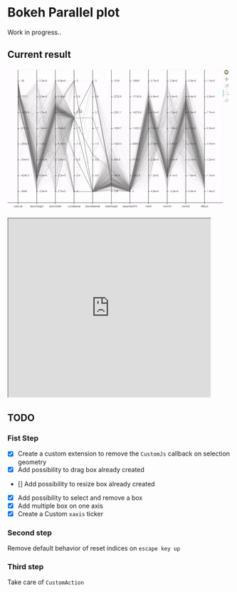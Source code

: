 # Bokeh Parallel plot

Work in progress..

## Current result

![parallel_plot](https://raw.githubusercontent.com/xavArtley/bokeh_cutom_ext/master/Extensions/ParallelPlot/parallel_animation.gif)


<iframe src="https://xavartley.github.io/bokeh/parallel_plot" width="90%" height="400"></iframe>


## TODO

### Fist Step

- [x] Create a custom extension to remove the `CustomJs` callback on selection geometry
- [x] Add possibility to drag box already created
- [] Add possibility to resize box already created
- [x] Add possibility to select and remove a box
- [x] Add multiple box on one axis
- [x] Create a Custom `xaxis` ticker

### Second step

Remove default behavior of reset indices on `escape key up`

### Third step

Take care of `CustomAction`